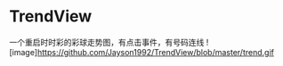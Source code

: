 # TrendView
一个重启时时彩的彩球走势图，有点击事件，有号码连线
![image]https://github.com/Jayson1992/TrendView/blob/master/trend.gif
